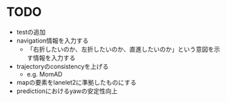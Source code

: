 # TODO

- testの追加
- navigation情報を入力する
  - 「右折したいのか、左折したいのか、直進したいのか」という意図を示す情報を入力する
- trajectoryのconsistencyを上げる
  - e.g. MomAD
- mapの要素をlanelet2に準拠したものにする
- predictionにおけるyawの安定性向上
